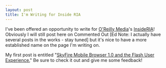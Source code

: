 ```yaml
---
layout: post
title: I'm Writing for Inside RIA
---
```


I've been offered an opportunity to write for [O'Reilly Media][1]'s [InsideRIA][2]! Obviously I will still post here on Commented Out [Ed Note: I actually have several posts in the works - stay tuned] but it's nice to have a more established name on the page I'm writing on.

My first post is entitled "[SkyFire Mobile Browser 1.0 and the Flash User Experience.][3]" Be sure to check it out and give me some feedback!

[1]: http://oreilly.com/ (O'Reilly Media)
[2]: http://insideria.com/index.htm (InsideRIA - Home Page)
[3]: http://www.insideria.com/2009/06/ux-discussion-skyfire-mobile-b.html (InsideRIA - My first post)
